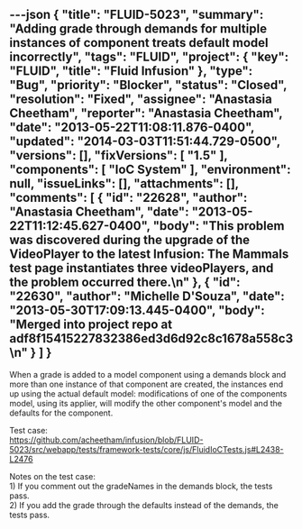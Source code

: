 ---json
{
  "title": "FLUID-5023",
  "summary": "Adding grade through demands for multiple instances of component treats default model incorrectly",
  "tags": "FLUID",
  "project": {
    "key": "FLUID",
    "title": "Fluid Infusion"
  },
  "type": "Bug",
  "priority": "Blocker",
  "status": "Closed",
  "resolution": "Fixed",
  "assignee": "Anastasia Cheetham",
  "reporter": "Anastasia Cheetham",
  "date": "2013-05-22T11:08:11.876-0400",
  "updated": "2014-03-03T11:51:44.729-0500",
  "versions": [],
  "fixVersions": [
    "1.5"
  ],
  "components": [
    "IoC System"
  ],
  "environment": null,
  "issueLinks": [],
  "attachments": [],
  "comments": [
    {
      "id": "22628",
      "author": "Anastasia Cheetham",
      "date": "2013-05-22T11:12:45.627-0400",
      "body": "This problem was discovered during the upgrade of the VideoPlayer to the latest Infusion: The Mammals test page instantiates three videoPlayers, and the problem occurred there.\n"
    },
    {
      "id": "22630",
      "author": "Michelle D'Souza",
      "date": "2013-05-30T17:09:13.445-0400",
      "body": "Merged into project repo at adf8f15415227832386ed3d6d92c8c1678a558c3\n"
    }
  ]
}
---
When a grade is added to a model component using a demands block and more than one instance of that component are created, the instances end up using the actual default model: modifications of one of the components model, using its applier, will modify the other component's model and the defaults for  the component.

Test case:\
<https://github.com/acheetham/infusion/blob/FLUID-5023/src/webapp/tests/framework-tests/core/js/FluidIoCTests.js#L2438-L2476>

Notes on the test case:\
1\) If you comment out the gradeNames in the demands block, the tests pass.\
2\) If you add the grade through the defaults instead of the demands, the tests pass.

        